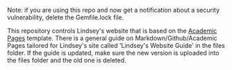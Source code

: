 Note: if you are using this repo and now get a notification about a security vulnerability, delete the Gemfile.lock file. 

This repository controls Lindsey's website that is based on the [Academic Pages](https://academicpages.github.io/) template. 
There is a general guide on Markdown/Github/Academic Pages tailored for Lindsey's site called 'Lindsey's Website Guide' in the files folder. If the guide is updated, make sure the new version is uploaded into the files folder and the old one is deleted. 
